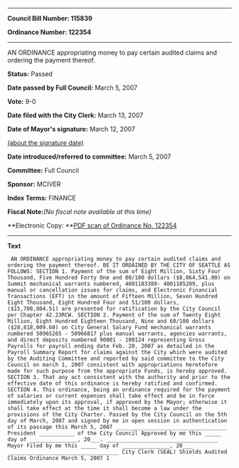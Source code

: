 

********

**Council Bill Number: 115839**
   
**Ordinance Number: 122354**
********

 AN ORDINANCE appropriating money to pay certain audited claims and ordering the payment thereof.

**Status:** Passed
   
**Date passed by Full Council:** March 5, 2007
   
**Vote:** 9-0
   
**Date filed with the City Clerk:** March 13, 2007
   
**Date of Mayor's signature:** March 12, 2007
   
[(about the signature date)](/~public/approvaldate.htm)
   
   
   
**Date introduced/referred to committee:** March 5, 2007
   
**Committee:** Full Council
   
**Sponsor:** MCIVER
   
   
**Index Terms:** FINANCE

**Fiscal Note:**_(No fiscal note available at this time)_

**Electronic Copy: **[PDF scan of Ordinance No. 122354](/~archives/Ordinances/Ord_122354.pdf)

********

**Text**
   
```
 AN ORDINANCE appropriating money to pay certain audited claims and ordering the payment thereof. BE IT ORDAINED BY THE CITY OF SEATTLE AS FOLLOWS: SECTION 1. Payment of the sum of Eight Million, Sixty Four Thousand, Five Hundred Forty One and 00/100 dollars ($8,064,541.00) on Summit mechanical warrants numbered, 4001183389- 4001185209, plus manual or cancellation issues for claims, and Electronic Financial Transactions (EFT) in the amount of Fifteen Million, Seven Hundred Eight Thousand, Eight Hundred Four and 51/100 dollars, ($15,708,804.51) are presented for ratification by the City Council per Chapter 42.23RCW. SECTION 2. Payment of the sum of Twenty Eight Million, Eight Hundred Eighteen Thousand, Nine and 60/100 dollars ($28,818,009.60) on City General Salary Fund mechanical warrants numbered 50965265 - 50966817 plus manual warrants, agencies warrants, and direct deposits numbered 90001 - 100124 representing Gross Payrolls for payroll ending date Feb. 20, 2007 as detailed in the Payroll Summary Report for claims against the City which were audited by the Auditing Committee and reported by said committee to the City Council on march 1, 2007 consistent with appropriations heretofore made for such purpose from the appropriate Funds, is hereby approved. SECTION 3. That any act consistent with the authority and prior to the effective date of this ordinance is hereby ratified and confirmed. SECTION 4. This ordinance, being an ordinance required for the payment of salaries or current expenses shall take effect and be in force immediately upon its approval, if approved by the Mayor; otherwise it shall take effect at the time it shall become a law under the provisions of the City Charter. Passed by the City Council on the 5th day of March, 2007 and signed by me in open session in authentication of its passage this March 5, 2007 ___________________________________ President ___________ of the City Council Approved by me this _____ day of _______________, 20___. ___________________________________ Mayor Filed by me this _____ day of _______________, 20___ ___________________________________ City Clerk (SEAL) Shields Audited Claims Ordinance March 5, 2007 1

```
